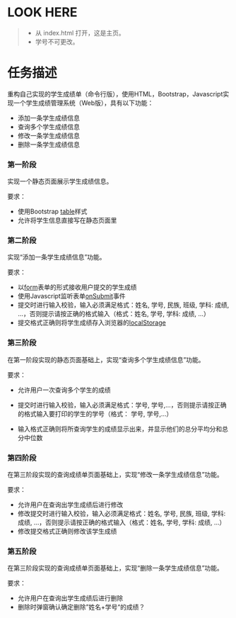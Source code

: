 # LOOK HERE

> - 从 index.html 打开，这是主页。
> - 学号不可更改。


# 任务描述

重构自己实现的学生成绩单（命令行版），使用HTML，Bootstrap，Javascript实现一个学生成绩管理系统（Web版），具有以下功能：

- 添加一条学生成绩信息
- 查询多个学生成绩信息
- 修改一条学生成绩信息
- 删除一条学生成绩信息

### 第一阶段

实现一个静态页面展示学生成绩信息。

要求：

- 使用Bootstrap [table](http://v3.bootcss.com/css/#tables)样式
- 允许将学生信息直接写在静态页面里

### 第二阶段

实现“添加一条学生成绩信息”功能。

要求：

- 以[form](http://www.w3school.com.cn/html/html_forms.asp)表单的形式接收用户提交的学生成绩
- 使用Javascript监听表单[onSubmit](http://www.w3school.com.cn/jsref/event_onsubmit.asp)事件
- 提交时进行输入校验，输入必须满足格式：姓名, 学号, 民族, 班级, 学科: 成绩, …，否则提示请按正确的格式输入（格式：姓名, 学号, 学科: 成绩, ...）
- 提交格式正确则将学生成绩存入浏览器的[localStorage](http://www.w3school.com.cn/html5/html_5_webstorage.asp)

### 第三阶段

在第一阶段实现的静态页面基础上，实现“查询多个学生成绩信息”功能。

要求：

- 允许用户一次查询多个学生的成绩

- 提交时进行输入校验，输入必须满足格式：学号, 学号,...，否则提示请按正确的格式输入要打印的学生的学号（格式： 学号, 学号,…）

- 输入格式正确则将所查询学生的成绩显示出来，并显示他们的总分平均分和总分中位数 


### 第四阶段

在第三阶段实现的查询成绩单页面基础上，实现“修改一条学生成绩信息”功能。

要求：

- 允许用户在查询出学生成绩后进行修改
- 修改提交时进行输入校验，输入必须满足格式：姓名, 学号, 民族, 班级, 学科: 成绩, …，否则提示请按正确的格式输入（格式：姓名, 学号, 学科: 成绩, ...）
- 修改提交格式正确则修改该学生成绩

### 第五阶段

在第三阶段实现的查询成绩单页面基础上，实现“删除一条学生成绩信息”功能。

要求：

- 允许用户在查询出学生成绩后进行删除
- 删除时弹窗确认确定删除”姓名+学号“的成绩？